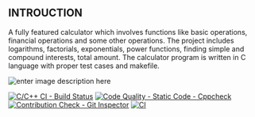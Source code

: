 ## INTROUCTION
   
   A fully featured calculator which involves functions like basic operations, financial operations and some other operations. The project includes  logarithms, factorials, exponentials, power functions, finding simple and compound interests, total amount. The calculator program is written in C language with proper test cases and makefile.
   
   ![enter image description here](https://images.ctfassets.net/mrop88jh71hl/7mZy0ZY7pNCJlDvdGY2bNb/4ca79adecc79a9f259bb4b79d1d1c71a/AdobeStock_297460390-min.jpeg?w=500&h=500&q=100)

[![C/C++ CI - Build Status](https://github.com/28-shravya/stepin_project/actions/workflows/c_cpp.yml/badge.svg)](https://github.com/28-shravya/stepin_project/actions/workflows/c_cpp.yml)
[![Code Quality - Static Code - Cppcheck](https://github.com/28-shravya/stepin_project/actions/workflows/cppcheck.yml/badge.svg)](https://github.com/28-shravya/stepin_project/actions/workflows/cppcheck.yml)
[![Contribution Check - Git Inspector](https://github.com/28-shravya/stepin_project/actions/workflows/gitinspector.yml/badge.svg)](https://github.com/28-shravya/stepin_project/actions/workflows/gitinspector.yml)
[![CI](https://github.com/28-shravya/stepin_project/actions/workflows/main.yml/badge.svg)](https://github.com/28-shravya/stepin_project/actions/workflows/main.yml)
